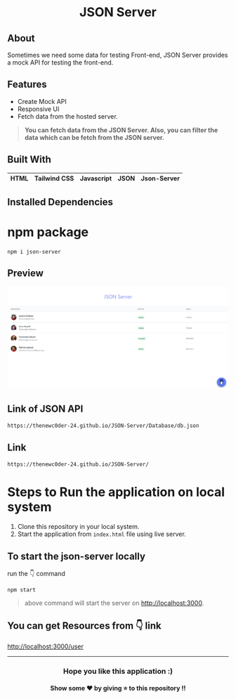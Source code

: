 <h1 align="center">JSON Server</h1>

## About
Sometimes we need some data for testing Front-end, JSON Server provides a mock API for testing the front-end.

## Features
* Create Mock API
* Responsive UI
* Fetch data from the hosted server.

>**You can fetch data from the JSON Server. Also, you can filter the data which can be fetch from the JSON server.**

## Built With
|HTML|Tailwind CSS|Javascript|JSON|Json-Server|
|---|---|---|---|---|

## Installed Dependencies
# npm package
```
npm i json-server
```

## Preview
![image](https://github.com/TheNewC0der-24/JSON-Server/blob/master/Preview.png)

## Link of JSON API 
```
https://thenewc0der-24.github.io/JSON-Server/Database/db.json
```

## Link
```
https://thenewc0der-24.github.io/JSON-Server/
```

# Steps to Run the application on local system

1. Clone this repository in your local system.
2. Start the application from `index.html` file using live server.

## To start the json-server locally 
run the 👇 command
```
npm start
```
>above command will start the server on [http://localhost:3000](http://localhost:3000).

## You can get Resources from 👇 link
[http://localhost:3000/user](http://localhost:3000/user)

--- 
<h3 align='center'>Hope you like this application :)</h3>
<h4 align='center'>Show some ❤️ by giving ⭐ to this repository !!</h4>

